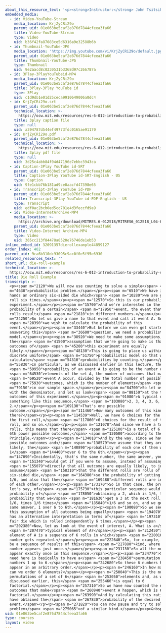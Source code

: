 ```yaml
---
about_this_resource_text: '<p><strong>Instructor:</strong> John Tsitsiklis</p>'
embedded_media:
  - id: Video-YouTube-Stream
    media_location: KrjZyCRi29o
    parent_uid: 01e063be5caf2e876d7844cfeea3fa66
    title: Video-YouTube-Stream
    type: Video
    uid: b36f42fa87083ce5d6316a9e32588b6b
  - id: Thumbnail-YouTube-JPG
    media_location: 'https://img.youtube.com/vi/KrjZyCRi29o/default.jpg'
    parent_uid: 01e063be5caf2e876d7844cfeea3fa66
    title: Thumbnail-YouTube-JPG
    type: Thumbnail
    uid: 9e2aacd8c0230531b3368d97c266787a
  - id: 3Play-3PlayYouTubeid-MP4
    media_location: KrjZyCRi29o
    parent_uid: 01e063be5caf2e876d7844cfeea3fa66
    title: 3Play-3Play YouTube id
    type: 3Play
    uid: c1d9db1e01d25ceca9910649006a0dc4
  - id: KrjZyCRi29o.srt
    parent_uid: 01e063be5caf2e876d7844cfeea3fa66
    technical_location: >-
      https://ocw.mit.edu/resources/res-6-012-introduction-to-probability-spring-2018/part-i-the-fundamentals/die-roll-example/KrjZyCRi29o.srt
    title: 3play caption file
    type: null
    uid: a394787d544ef49773fdc0165ae91170
  - id: KrjZyCRi29o.pdf
    parent_uid: 01e063be5caf2e876d7844cfeea3fa66
    technical_location: >-
      https://ocw.mit.edu/resources/res-6-012-introduction-to-probability-spring-2018/part-i-the-fundamentals/die-roll-example/KrjZyCRi29o.pdf
    title: 3play pdf file
    type: null
    uid: 3d25c4abb84f04d47196e7ebbc3943ca
  - id: Caption-3Play YouTube id-SRT
    parent_uid: 01e063be5caf2e876d7844cfeea3fa66
    title: Caption-3Play YouTube id-SRT-English - US
    type: Caption
    uid: 9fe1cbb76b181ad9ce0aacfd47398e65
  - id: Transcript-3Play YouTube id-PDF
    parent_uid: 01e063be5caf2e876d7844cfeea3fa66
    title: Transcript-3Play YouTube id-PDF-English - US
    type: Transcript
    uid: edf0ac2bcb0ed5cc701e4d3feccfd9a9
  - id: Video-InternetArchive-MP4
    media_location: >-
      https://archive.org/download/MITRES.6-012S18/MITRES6_012S18_L04-03_300k.mp4
    parent_uid: 01e063be5caf2e876d7844cfeea3fa66
    title: Video-Internet Archive-MP4
    type: Video
    uid: 365cc213f84478a8520e76746de1eb53
inline_embed_id: 32091357dierollexample44859127
order_index: 402
parent_uid: 9ca6b310dc93095c9ac0f0e5f95e6930
related_resources_text: ''
short_url: die-roll-example
technical_location: >-
  https://ocw.mit.edu/resources/res-6-012-introduction-to-probability-spring-2018/part-i-the-fundamentals/die-roll-example
title: Die Roll Example
transcript: >-
  <p><span m="2120">We will now use counting to solve a simple</span> <span
  m="4630">probabilistic problem.</span></p><p><span m="6510">We have in our
  hands an ordinary six-sided die which</span> <span m="10280">we are going to
  roll six times.</span></p><p><span m="12570">So this is our probabilistic
  experiment.</span></p><p><span m="15700">And we're interested in the
  probability of a certain</span> <span m="17950">event, the event that the six
  rolls result</span> <span m="21810">in different numbers.</span></p><p><span
  m="24250">So let us give a name to that event and call it event A. So</span>
  <span m="28390">we wish to calculate the probability of this
  event.</span></p><p><span m="33440">But before we can even get started
  answering this</span> <span m="36600">question, we need a probabilistic
  model.</span></p><p><span m="38920">We need to make some assumptions, and
  the</span> <span m="41500">assumption that we're going to make is that all
  outcomes of</span> <span m="45200">this experiment are equally
  likely.</span></p><p><span m="48130">This is going to place us within a
  discrete uniform</span> <span m="51750">probabilistic model so that we can
  calculate</span> <span m="54310">probabilities by counting.</span></p><p><span
  m="55830">In particular, as we discussed earlier in this lecture, the</span>
  <span m="59950">probability of an event A is going to be the number of</span>
  <span m="64530">elements of the set A, the number of outcomes that make</span>
  <span m="69520">event A occur, divided by the total number of possible</span>
  <span m="75930">outcomes, which is the number of elements</span> <span
  m="79150">in our sample space.</span></p><p><span m="84700">So let us start
  with the denominator, and let us look</span> <span m="88150">at the typical
  outcomes of this experiment.</span></p><p><span m="91080">A typical outcome is
  something like this sequence,</span> <span m="103080">2, 3, 4, 3, 6,
  2.</span></p><p><span m="109130">That's one possible
  outcome.</span></p><p><span m="111460">How many outcomes of this kind are
  there?</span></p><p><span m="114539">Well, we have 6 choices for the result of
  the first roll,</span> <span m="117860">6 choices for the result of the second
  roll, and so on.</span></p><p><span m="121070">And since we have a total of 6
  rolls, this means that there</span> <span m="125100">is a total of 6 to the
  6th power possible outcomes,</span> <span m="130500">according to the Counting
  Principle.</span></p><p><span m="134010">And by the way, since we have so many
  possible outcomes and</span> <span m="138579">we assume that they are equally
  likely, the</span> <span m="140890">probability of each one of them would be
  1</span> <span m="144400">over 6 to the 6th.</span></p><p><span
  m="147090">Incidentally, that's the same number, the same answer, you</span>
  <span m="151340">would get if you were to assume, instead of assuming</span>
  <span m="155079">directly that all outcomes are equally likely, to just
  assume</span> <span m="158310">that the different rolls are rolls of a fair
  six-sided die,</span> <span m="164380">so the probability of getting a 2 is
  1/6, and also that the</span> <span m="169480">different rolls are independent
  of each other.</span></p><p><span m="173170">So in that case, the probability,
  let's say, of</span> <span m="175730">this particular sequence would be the
  probability of</span> <span m="178050">obtaining a 2, which is 1/6, times the
  probability that we</span> <span m="181630">get a 3 at the next roll, which is
  1/6, times 1/6 times</span> <span m="185840">1/6 and so on, and we get the
  same answer, 1 over 6 to 6th.</span></p><p><span m="190080">So we see that
  this assumption of all outcomes being equally</span> <span m="194070">likely
  has an alternative interpretation in terms of</span> <span m="197310">having a
  fair die which is rolled independently 6 times.</span></p><p><span
  m="202380">Now, let us look at the event of interest, A. What is a</span>
  <span m="207470">typical element of A?</span></p><p><span m="212450">A typical
  element of A is a sequence of 6 rolls in which</span> <span m="220010">no
  number gets repeated.</span></p><p><span m="222640">So, for example, it could
  be a sequence of results of this</span> <span m="227880">kind, where each
  number appears just once.</span></p><p><span m="231130">So all the numbers
  appear exactly once in this sequence.</span></p><p><span m="234770">So what we
  need here is basically to have a</span> <span m="238450">permutation of the
  numbers 1 up to 6.</span></p><p><span m="242680">So these 6 numbers have to
  appear in an arbitrary order.</span></p><p><span m="246160">In how many ways
  can we order 6 elements?</span></p><p><span m="250040">This is the number of
  permutations of a set of 6</span> <span m="253050">elements and, as we
  discussed earlier, this</span> <span m="255460">is equal to 6
  factorial.</span></p><p><span m="257310">So we have now counted the number of
  outcomes that make</span> <span m="260940">event A happen, which is 6
  factorial.</span></p><p><span m="263990">And by calculating this ratio, we
  have obtained the</span> <span m="267830">probability of the desired
  event.</span></p><p><span m="271820">You can now pause and try to solve a
  problem</span> <span m="275065">of a similar kind.</span></p><p>&nbsp;</p>
uid: 01e063be5caf2e876d7844cfeea3fa66
type: courses
layout: video
---
```

